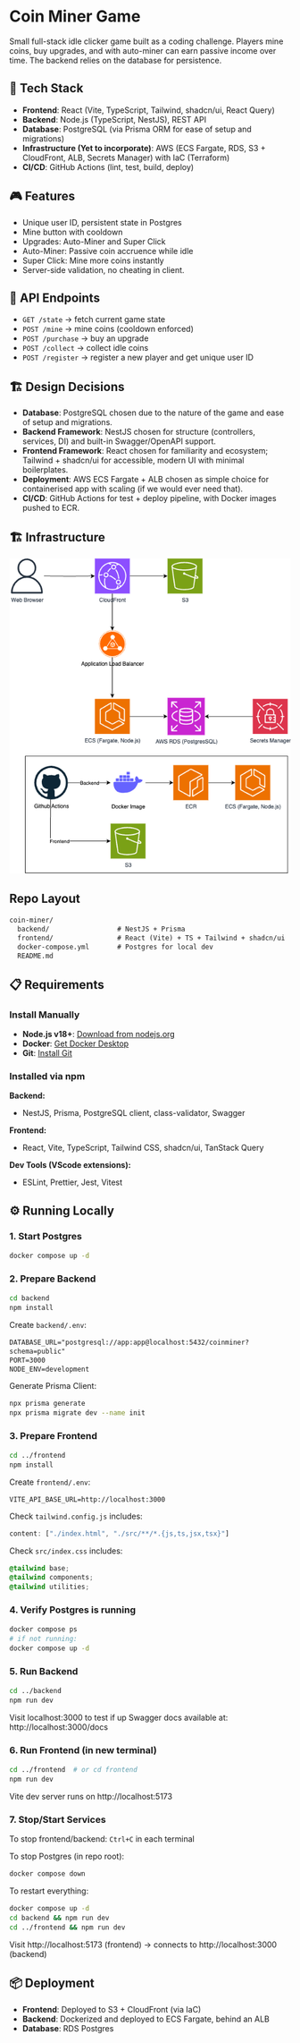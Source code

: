 # Coin Miner Game

Small full-stack idle clicker game built as a coding challenge.
Players mine coins, buy upgrades, and with auto-miner can earn passive income over time.
The backend relies on the database for persistence.

## 🚀 Tech Stack

- **Frontend**: React (Vite, TypeScript, Tailwind, shadcn/ui, React Query)
- **Backend**: Node.js (TypeScript, NestJS), REST API
- **Database**: PostgreSQL (via Prisma ORM for ease of setup and migrations)
- **Infrastructure (Yet to incorporate)**: AWS (ECS Fargate, RDS, S3 + CloudFront, ALB, Secrets Manager) with IaC (Terraform)
- **CI/CD**: GitHub Actions (lint, test, build, deploy)

## 🎮 Features

- Unique user ID, persistent state in Postgres
- Mine button with cooldown
- Upgrades: Auto-Miner and Super Click
- Auto-Miner: Passive coin accruence while idle
- Super Click: Mine more coins instantly
- Server-side validation, no cheating in client.

## 🧩 API Endpoints

- `GET /state` → fetch current game state
- `POST /mine` → mine coins (cooldown enforced)
- `POST /purchase` → buy an upgrade
- `POST /collect` → collect idle coins
- `POST /register` → register a new player and get unique user ID

## 🏗️ Design Decisions

- **Database**: PostgreSQL chosen due to the nature of the game and ease of setup and migrations.
- **Backend Framework**: NestJS chosen for structure (controllers, services, DI) and built-in Swagger/OpenAPI support.
- **Frontend Framework**: React chosen for familiarity and ecosystem; Tailwind + shadcn/ui for accessible, modern UI with minimal boilerplates.
- **Deployment**: AWS ECS Fargate + ALB chosen as simple choice for containerised app with scaling (if we would ever need that).
- **CI/CD**: GitHub Actions for test + deploy pipeline, with Docker images pushed to ECR.

## 🏗️ Infrastructure
![Infrastructure diagram](architecture.png)

## Repo Layout

```
coin-miner/
  backend/                 # NestJS + Prisma
  frontend/                # React (Vite) + TS + Tailwind + shadcn/ui
  docker-compose.yml       # Postgres for local dev
  README.md
```

## 📋 Requirements

### Install Manually
- **Node.js v18+**: [Download from nodejs.org](https://nodejs.org/)
- **Docker**: [Get Docker Desktop](https://www.docker.com/products/docker-desktop/)
- **Git**: [Install Git](https://git-scm.com/downloads)

### Installed via npm
**Backend:**
- NestJS, Prisma, PostgreSQL client, class-validator, Swagger

**Frontend:**
- React, Vite, TypeScript, Tailwind CSS, shadcn/ui, TanStack Query

**Dev Tools (VScode extensions):**
- ESLint, Prettier, Jest, Vitest

## ⚙️ Running Locally

### 1. Start Postgres
```bash
docker compose up -d 
```

### 2. Prepare Backend
```bash
cd backend
npm install
```

Create `backend/.env`:
```env
DATABASE_URL="postgresql://app:app@localhost:5432/coinminer?schema=public"
PORT=3000
NODE_ENV=development
```

Generate Prisma Client:
```bash
npx prisma generate
npx prisma migrate dev --name init
```

### 3. Prepare Frontend
```bash
cd ../frontend
npm install
```

Create `frontend/.env`:
```env
VITE_API_BASE_URL=http://localhost:3000
```

Check `tailwind.config.js` includes:
```javascript
content: ["./index.html", "./src/**/*.{js,ts,jsx,tsx}"]
```

Check `src/index.css` includes:
```css
@tailwind base;
@tailwind components;
@tailwind utilities;
```

### 4. Verify Postgres is running
```bash
docker compose ps
# if not running:
docker compose up -d
```

### 5. Run Backend
```bash
cd ../backend
npm run dev
```
Visit localhost:3000 to test if up
Swagger docs available at: http://localhost:3000/docs

### 6. Run Frontend (in new terminal)
```bash
cd ../frontend  # or cd frontend
npm run dev
```

Vite dev server runs on http://localhost:5173

### 7. Stop/Start Services

To stop frontend/backend: `Ctrl+C` in each terminal

To stop Postgres (in repo root):
```bash
docker compose down
```

To restart everything:
```bash
docker compose up -d
cd backend && npm run dev
cd ../frontend && npm run dev
```

Visit http://localhost:5173 (frontend) → connects to http://localhost:3000 (backend)

## 📦 Deployment

- **Frontend**: Deployed to S3 + CloudFront (via IaC)
- **Backend**: Dockerized and deployed to ECS Fargate, behind an ALB
- **Database**: RDS Postgres
